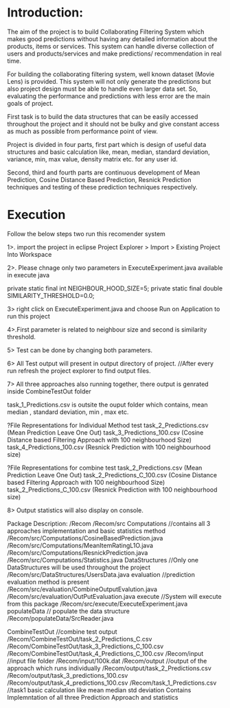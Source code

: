 # Introduction: 
The aim of the project is to build Collaborating Filtering System which makes good predictions without having any detailed information about the products, items or services. This system can handle diverse collection of users and products/services and make predictions/ recommendation in real time.

For building the collaborating filtering system, well known dataset (Movie Lens) is provided. This system will not only generate the predictions but also project design must be able to handle even larger data set. So, evaluating the performance and predictions with less error are the main goals of project.

First task is to build the data structures that can be easily accessed throughout the project and it should not be bulky and give constant access as much as possible from performance point of view.

Project is divided in four parts, first part which is design of useful data structures and basic calculation like, mean, median, standard deviation, variance, min, max value, density matrix etc. for any user id.

Second, third and fourth parts are continuous development of Mean Prediction, Cosine Distance Based Prediction, Resnick Prediction techniques and testing of these prediction techniques respectively.
 
# Execution
Follow the below steps two run this recomender system

1>. import the project in eclipse
Project Explorer > Import > Existing Project Into Workspace

2>. Please chnage only two parameters in ExecuteExperiment.java available in execute java

private static final int NEIGHBOUR_HOOD_SIZE=5;
private static final double SIMILARITY_THRESHOLD=0.0;

3> right click on ExecuteExperiment.java and choose Run on Application to run this project

4>.First parameter is related to neighbour size and second is similarity threshold.

5> Test can be done by changing both parameters.

6> All Test output will present in output directory of project. //After every run refresh the project explorer to find output files.

7> All three approaches also running together, there output is genrated inside CombineTestOut folder

task_1_Predictions.csv is outsite the ouput folder which contains, mean median , standard deviation, min , max etc.

?File Representations for Individual Method test
task_2_Predictions.csv (Mean Prediction Leave One Out)
task_3_Predictions_100.csv  (Cosine Distance based Filtering Approach with 100 neighbourhood Size)
task_4_Predictions_100.csv (Resnick Prediction with 100 neighbourhood size)

?File Representations for combine test
task_2_Predictions.csv (Mean Prediction Leave One Out)
task_2_Predictions_C_100.csv  (Cosine Distance based Filtering Approach with 100 neighbourhood Size)
task_2_Predictions_C_100.csv (Resnick Prediction with 100 neighbourhood size)

8> Output statistics will also display on console.

Package Description:
/Recom
/Recom/src
Computations  //contains all 3 approaches implementation and basic statistics method
			/Recom/src/Computations/CosineBasedPrediction.java
			/Recom/src/Computations/MeanItemRatingL1O.java
			/Recom/src/Computations/ResnickPrediction.java
			/Recom/src/Computations/Statistics.java
DataStructures  //Only one DataStructures will be used throughout the project
			/Recom/src/DataStructures/UsersData.java
evaluation	//prediction evaluation method is present
			/Recom/src/evaluation/CombineOutputEvalution.java
			/Recom/src/evaluation/OutPutEvaluation.java
execute		//System will execute from this package
			/Recom/src/execute/ExecuteExperiment.java
populateData // populate the data structure
			/Recom/populateData/SrcReader.java
			
CombineTestOut //combine test output
			/Recom/CombineTestOut/task_2_Predictions_C.csv
			/Recom/CombineTestOut/task_3_Predictions_C_100.csv
			/Recom/CombineTestOut/task_4_Predictions_C_100.csv
/Recom/input  //input file folder
			/Recom/input/100k.dat
/Recom/output //output of the approach which runs individually
			/Recom/output/task_2_Predictions.csv
			/Recom/output/task_3_predictions_100.csv
			/Recom/output/task_4_predictions_100.csv
/Recom/task_1_Predictions.csv   //task1 basic calculation like mean median std deviation
Contains Implemntation of all three Prediction Approach and statistics
